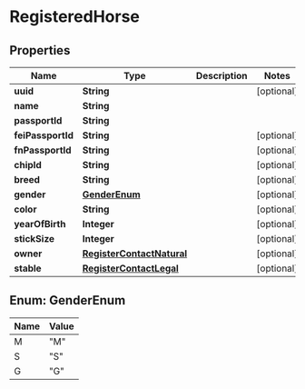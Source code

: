 

# RegisteredHorse


## Properties

Name | Type | Description | Notes
------------ | ------------- | ------------- | -------------
**uuid** | **String** |  |  [optional]
**name** | **String** |  | 
**passportId** | **String** |  | 
**feiPassportId** | **String** |  |  [optional]
**fnPassportId** | **String** |  |  [optional]
**chipId** | **String** |  |  [optional]
**breed** | **String** |  |  [optional]
**gender** | [**GenderEnum**](#GenderEnum) |  |  [optional]
**color** | **String** |  |  [optional]
**yearOfBirth** | **Integer** |  |  [optional]
**stickSize** | **Integer** |  |  [optional]
**owner** | [**RegisterContactNatural**](RegisterContactNatural.md) |  |  [optional]
**stable** | [**RegisterContactLegal**](RegisterContactLegal.md) |  |  [optional]



## Enum: GenderEnum

Name | Value
---- | -----
M | &quot;M&quot;
S | &quot;S&quot;
G | &quot;G&quot;



